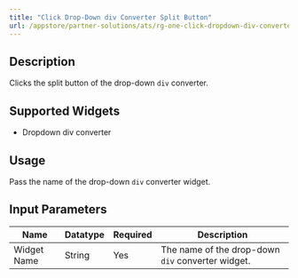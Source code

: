 ```yaml
---
title: "Click Drop-Down div Converter Split Button"
url: /appstore/partner-solutions/ats/rg-one-click-dropdown-div-converter-split-button/
---
```


## Description

Clicks the split button of the drop-down `div` converter.

## Supported Widgets

* Dropdown div converter

## Usage

Pass the name of the drop-down `div` converter widget.

## Input Parameters

Name | Datatype | Required | Description
---- | -------- | ------- |---------------
Widget Name | String | Yes | The name of the drop-down `div` converter widget.
